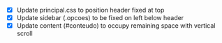 - [x] Update principal.css to position header fixed at top
- [x] Update sidebar (.opcoes) to be fixed on left below header
- [x] Update content (#conteudo) to occupy remaining space with vertical scroll
